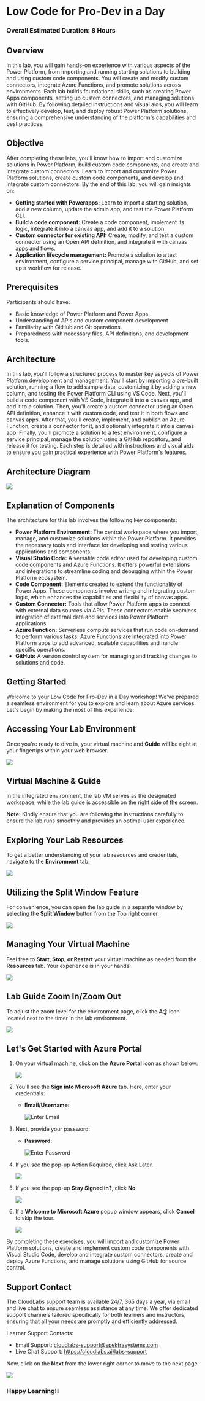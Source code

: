 # Low Code for Pro-Dev in a Day

### Overall Estimated Duration: 8 Hours

## Overview

In this lab, you will gain hands-on experience with various aspects of the Power Platform, from importing and running starting solutions to building and using custom code components. You will create and modify custom connectors, integrate Azure Functions, and promote solutions across environments. Each lab builds foundational skills, such as creating Power Apps components, setting up custom connectors, and managing solutions with GitHub. By following detailed instructions and visual aids, you will learn to effectively develop, test, and deploy robust Power Platform solutions, ensuring a comprehensive understanding of the platform's capabilities and best practices.

## Objective

After completing these labs, you'll know how to import and customize solutions in Power Platform, build custom code components, and  create and integrate custom connectors. Learn to import and customize Power Platform solutions, create custom code components, and develop and integrate custom connectors. By the end of this lab, you will gain insights on:

- **Getting started with Powerapps:** Learn to import a starting solution, add a new column, update the admin app, and test the Power Platform CLI.
- **Build a code component:** Create a code component, implement its logic, integrate it into a canvas app, and add it to a solution.
- **Custom connector for existing API:** Create, modify, and test a custom connector using an Open API definition, and integrate it with canvas apps and flows.
- **Application lifecycle management:** Promote a solution to a test environment, configure a service principal, manage with GitHub, and set up a workflow for release.

## Prerequisites

Participants should have:

- Basic knowledge of Power Platform and Power Apps.
- Understanding of APIs and custom component development
- Familiarity with GitHub and Git operations.
- Preparedness with necessary files, API definitions, and development tools.

## Architecture

In this lab, you'll follow a structured process to master key aspects of Power Platform development and management. You'll start by importing a pre-built solution, running a flow to add sample data, customizing it by adding a new column, and testing the Power Platform CLI using VS Code. Next, you'll build a code component with VS Code, integrate it into a canvas app, and add it to a solution. Then, you'll create a custom connector using an Open API definition, enhance it with custom code, and test it in both flows and canvas apps. After that, you'll create, implement, and publish an Azure Function, create a connector for it, and optionally integrate it into a canvas app. Finally, you'll promote a solution to a test environment, configure a service principal, manage the solution using a GitHub repository, and release it for testing. Each step is detailed with instructions and visual aids to ensure you gain practical experience with Power Platform's features.

## Architecture Diagram

![](./images/low_code_in_a_day_Architecture_diagram.JPG)

## Explanation of Components

The architecture for this lab involves the following key components:

- **Power Platform Environment:** The central workspace where you import, manage, and customize solutions within the Power Platform. It provides the necessary tools and interface for developing and testing 
 various applications and components.
- **Visual Studio Code:** A versatile code editor used for developing custom code components and Azure Functions. It offers powerful extensions and integrations to streamline coding and debugging within the 
 Power Platform ecosystem.
- **Code Component:** Elements created to extend the functionality of Power Apps. These components involve writing and integrating custom logic, which enhances the capabilities and flexibility of canvas apps.
- **Custom Connector:** Tools that allow Power Platform apps to connect with external data sources via APIs. These connectors enable seamless integration of external data and services into Power Platform 
 applications.
- **Azure Function:** Serverless compute services that run code on-demand to perform various tasks. Azure Functions are integrated into Power Platform apps to add advanced, scalable capabilities and handle 
 specific operations.
- **GitHub:** A version control system for managing and tracking changes to solutions and code.

##  Getting Started
 
Welcome to your Low Code for Pro-Dev in a Day workshop! We've prepared a seamless environment for you to explore and learn about Azure services. Let's begin by making the most of this experience:
 
## Accessing Your Lab Environment
 
Once you're ready to dive in, your virtual machine and **Guide** will be right at your fingertips within your web browser.

![](./images/2139.png)

## Virtual Machine & Guide
 
In the integrated environment, the lab VM serves as the designated workspace, while the lab guide is accessible on the right side of the screen.

**Note:** Kindly ensure that you are following the instructions carefully to ensure the lab runs smoothly and provides an optimal user experience.
 
## Exploring Your Lab Resources
 
To get a better understanding of your lab resources and credentials, navigate to the **Environment** tab.

![](./images/2140.png)
 
## Utilizing the Split Window Feature
 
For convenience, you can open the lab guide in a separate window by selecting the **Split Window** button from the Top right corner.
 
![](./images/2142.png)
 
## Managing Your Virtual Machine
 
Feel free to **Start, Stop, or Restart** your virtual machine as needed from the **Resources** tab. Your experience is in your hands!
 
![](./images/2145.png)

## Lab Guide Zoom In/Zoom Out
 
To adjust the zoom level for the environment page, click the **A↕** icon located next to the timer in the lab environment.

![](./images/2143.png) 
 
## Let's Get Started with Azure Portal
 
1. On your virtual machine, click on the **Azure Portal** icon as shown below:
 
   ![](./images/GS1.png)
 
1. You'll see the **Sign into Microsoft Azure** tab. Here, enter your credentials:
 
   - **Email/Username:** <inject key="AzureAdUserEmail"></inject>
 
     ![](./images/GS2.png "Enter Email")
 
1. Next, provide your password:
 
   - **Password:** <inject key="AzureAdUserPassword"></inject>
 
     ![](./images/GS3.png "Enter Password")

1. If you see the pop-up Action Required, click Ask Later.

   ![](./images/asklater.png)
 
1. If you see the pop-up **Stay Signed in?**, click **No**.

   ![](./images/2101.png)

1. If a **Welcome to Microsoft Azure** popup window appears, click **Cancel** to skip the tour.

   ![](./images/2102.png)

By completing these exercises, you will import and customize Power Platform solutions, create and implement custom code components with Visual Studio Code, develop and integrate custom connectors, create and deploy Azure Functions, and manage solutions using GitHub for source control.
   
## Support Contact

The CloudLabs support team is available 24/7, 365 days a year, via email and live chat to ensure seamless assistance at any time. We offer dedicated support channels tailored specifically for both learners and instructors, ensuring that all your needs are promptly and efficiently addressed.

Learner Support Contacts:

- Email Support: cloudlabs-support@spektrasystems.com
- Live Chat Support: https://cloudlabs.ai/labs-support

Now, click on the **Next** from the lower right corner to move to the next page.

![](./images/GS4a.png)

### Happy Learning!!
